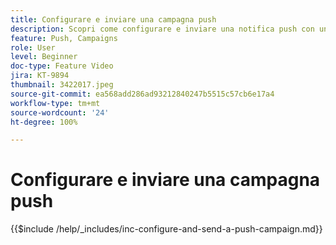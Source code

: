 ```yaml
---
title: Configurare e inviare una campagna push
description: Scopri come configurare e inviare una notifica push con una campagna.
feature: Push, Campaigns
role: User
level: Beginner
doc-type: Feature Video
jira: KT-9894
thumbnail: 3422017.jpeg
source-git-commit: ea568add286ad93212840247b5515c57cb6e17a4
workflow-type: tm+mt
source-wordcount: '24'
ht-degree: 100%

---
```


# Configurare e inviare una campagna push

{{$include /help/_includes/inc-configure-and-send-a-push-campaign.md}}
